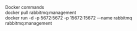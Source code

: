 Docker commands<br>
docker pull rabbitmq:management<br>
docker run -d -p 5672:5672 -p 15672:15672 --name rabbitmq rabbitmq:management
